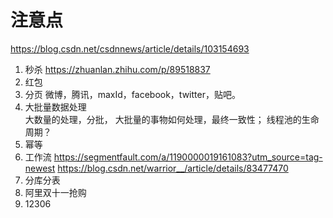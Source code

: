 # 注意点
https://blog.csdn.net/csdnnews/article/details/103154693  
1. 秒杀
https://zhuanlan.zhihu.com/p/89518837
2. 红包
3. 分页
微博，腾讯，maxId，facebook，twitter，贴吧。
4. 大批量数据处理  
大数量的处理，分批，
大批量的事物如何处理，最终一致性；
线程池的生命周期？
5. 幂等
6. 工作流
https://segmentfault.com/a/1190000019161083?utm_source=tag-newest
https://blog.csdn.net/warrior__/article/details/83477470
7. 分库分表
8. 阿里双十一抢购
9. 12306